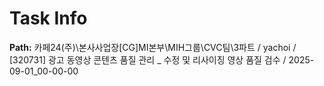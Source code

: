 # Task Info

**Path:** 카페24(주)\본사사업장\[CG]MI본부\MIH그룹\CVC팀\3파트 / yachoi / [320731] 광고 동영상 콘텐츠 품질 관리 _ 수정 및 리사이징 영상 품질 검수 / 2025-09-01_00-00-00

